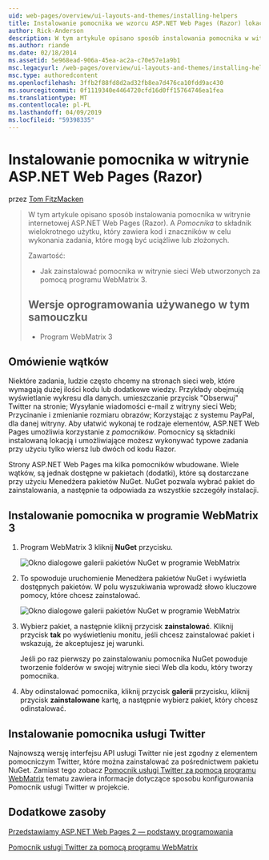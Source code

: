 ```yaml
---
uid: web-pages/overview/ui-layouts-and-themes/installing-helpers
title: Instalowanie pomocnika we wzorcu ASP.NET Web Pages (Razor) lokacji | Dokumentacja firmy Microsoft
author: Rick-Anderson
description: W tym artykule opisano sposób instalowania pomocnika w witrynie internetowej ASP.NET Web Pages (Razor). Pomocnik jest komponentów wielokrotnego użytku, obejmującą kodu i znaczników w celu na...
ms.author: riande
ms.date: 02/18/2014
ms.assetid: 5e968ead-906a-45ea-ac2a-c70e57e1a9b1
msc.legacyurl: /web-pages/overview/ui-layouts-and-themes/installing-helpers
msc.type: authoredcontent
ms.openlocfilehash: 3ffb2f88fd8d2ad32fb8ea7d476ca10fdd9ac430
ms.sourcegitcommit: 0f1119340e4464720cfd16d0ff15764746ea1fea
ms.translationtype: MT
ms.contentlocale: pl-PL
ms.lasthandoff: 04/09/2019
ms.locfileid: "59398335"
---
```

# <a name="installing-a-helper-in-an-aspnet-web-pages-razor-site"></a>Instalowanie pomocnika w witrynie ASP.NET Web Pages (Razor)

przez [Tom FitzMacken](https://github.com/tfitzmac)

> W tym artykule opisano sposób instalowania pomocnika w witrynie internetowej ASP.NET Web Pages (Razor). A *Pomocnika* to składnik wielokrotnego użytku, który zawiera kod i znaczników w celu wykonania zadania, które mogą być uciążliwe lub złożonych.
> 
> Zawartość:
> 
> - Jak zainstalować pomocnika w witrynie sieci Web utworzonych za pomocą programu WebMatrix 3.
>   
> 
> ## <a name="software-versions-used-in-the-tutorial"></a>Wersje oprogramowania używanego w tym samouczku
> 
> 
> - Program WebMatrix 3


## <a name="overview-of-helpers"></a>Omówienie wątków

Niektóre zadania, ludzie często chcemy na stronach sieci web, które wymagają dużej ilości kodu lub dodatkowe wiedzy. Przykłady obejmują wyświetlanie wykresu dla danych. umieszczanie przycisk "Obserwuj" Twitter na stronie; Wysyłanie wiadomości e-mail z witryny sieci Web; Przycinanie i zmienianie rozmiaru obrazów; Korzystając z systemu PayPal, dla danej witryny. Aby ułatwić wykonaj te rodzaje elementów, ASP.NET Web Pages umożliwia korzystanie z *pomocników*. Pomocnicy są składniki instalowaną lokacją i umożliwiające możesz wykonywać typowe zadania przy użyciu tylko wiersz lub dwóch od kodu Razor.

Strony ASP.NET Web Pages ma kilka pomocników wbudowane. Wiele wątków, są jednak dostępne w pakietach (dodatki), które są dostarczane przy użyciu Menedżera pakietów NuGet. NuGet pozwala wybrać pakiet do zainstalowania, a następnie ta odpowiada za wszystkie szczegóły instalacji.

## <a name="installing-a-helper-in-webmatrix-3"></a>Instalowanie pomocnika w programie WebMatrix 3

1. Program WebMatrix 3 kliknij **NuGet** przycisku.

    ![Okno dialogowe galerii pakietów NuGet w programie WebMatrix](installing-helpers/_static/image1.png)
2. To spowoduje uruchomienie Menedżera pakietów NuGet i wyświetla dostępnych pakietów. W polu wyszukiwania wprowadź słowo kluczowe pomocy, które chcesz zainstalować.

    ![Okno dialogowe galerii pakietów NuGet w programie WebMatrix](installing-helpers/_static/image2.png)
3. Wybierz pakiet, a następnie kliknij przycisk **zainstalować**. Kliknij przycisk **tak** po wyświetleniu monitu, jeśli chcesz zainstalować pakiet i wskazują, że akceptujesz jej warunki.

     Jeśli po raz pierwszy po zainstalowaniu pomocnika NuGet powoduje tworzenie folderów w swojej witrynie sieci Web dla kodu, który tworzy pomocnika.
4. Aby odinstalować pomocnika, kliknij przycisk **galerii** przycisku, kliknij przycisk **zainstalowane** kartę, a następnie wybierz pakiet, który chcesz odinstalować.

## <a name="installing-the-twitter-helper"></a>Instalowanie pomocnika usługi Twitter

Najnowszą wersję interfejsu API usługi Twitter nie jest zgodny z elementem pomocniczym Twitter, które można zainstalować za pośrednictwem pakietu NuGet. Zamiast tego zobacz [Pomocnik usługi Twitter za pomocą programu WebMatrix](twitter-helper.md) tematu zawiera informacje dotyczące sposobu konfigurowania Pomocnik usługi Twitter w projekcie.

<a id="Additional_Resources"></a>
## <a name="additional-resources"></a>Dodatkowe zasoby


[Przedstawiamy ASP.NET Web Pages 2 — podstawy programowania](../getting-started/introducing-razor-syntax-c.md)

[Pomocnik usługi Twitter za pomocą programu WebMatrix](twitter-helper.md)

